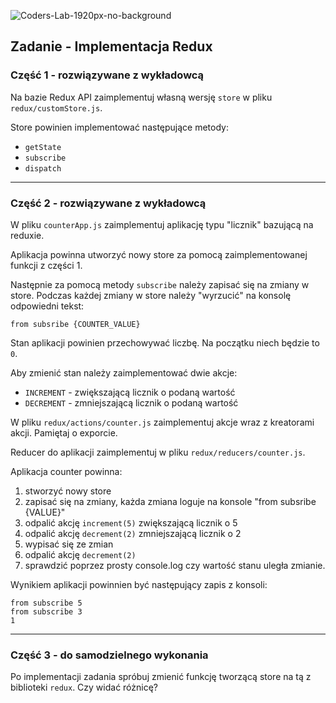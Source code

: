 ![Coders-Lab-1920px-no-background](https://user-images.githubusercontent.com/30623667/104709394-2cabee80-571f-11eb-9518-ea6a794e558e.png)


## Zadanie - Implementacja Redux

### Część 1 - rozwiązywane z wykładowcą
Na bazie Redux API zaimplementuj własną wersję `store` w pliku `redux/customStore.js`. 

Store powinien implementować następujące metody:

- `getState`
- `subscribe`
- `dispatch`
 
--- 

### Część 2 - rozwiązywane z wykładowcą
W pliku `counterApp.js` zaimplementuj aplikację typu "licznik" bazującą na reduxie.

Aplikacja powinna utworzyć nowy store za pomocą zaimplementowanej funkcji z części 1.

Następnie za pomocą metody `subscribe` należy zapisać się na zmiany w store. Podczas każdej zmiany w store należy "wyrzucić" na konsolę odpowiedni tekst:

`from subsribe {COUNTER_VALUE}`

Stan aplikacji powinien przechowywać liczbę. Na początku niech będzie to `0`.

Aby zmienić stan należy zaimplementować dwie akcje:

- `INCREMENT` - zwiększającą licznik o podaną wartość
- `DECREMENT` - zmniejszającą licznik o podaną wartość

W pliku `redux/actions/counter.js` zaimplementuj akcje wraz z kreatorami akcji. Pamiętaj o exporcie.

Reducer do aplikacji zaimplementuj w pliku `redux/reducers/counter.js`.

Aplikacja counter powinna:
1. stworzyć nowy store
1. zapisać się na zmiany, każda zmiana loguje na konsole "from subsribe {VALUE}"
1. odpalić akcję `increment(5)` zwiększającą licznik o 5
1. odpalić akcję `decrement(2)` zmniejszającą licznik o 2
1. wypisać się ze zmian
1. odpalić akcję `decrement(2)`
1. sprawdzić poprzez prosty console.log czy wartość stanu uległa zmianie.

Wynikiem aplikacji powinnien być następujący zapis z konsoli:
```
from subscribe 5
from subscribe 3
1
```

---

### Część 3 - do samodzielnego wykonania

Po implementacji zadania spróbuj zmienić funkcję tworzącą store na tą z biblioteki `redux`. Czy widać różnicę?